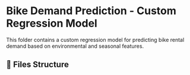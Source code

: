 # Bike Demand Prediction - Custom Regression Model

This folder contains a custom regression model for predicting bike rental demand based on environmental and seasonal features.

## 📁 Files Structure

